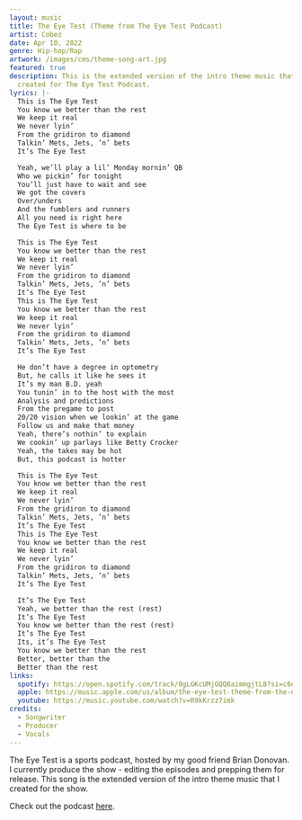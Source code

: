 ```yaml
---
layout: music
title: The Eye Test (Theme from The Eye Test Podcast)
artist: Cobez
date: Apr 10, 2022
genre: Hip-hop/Rap
artwork: /images/cms/theme-song-art.jpg
featured: true
description: This is the extended version of the intro theme music that I
  created for The Eye Test Podcast.
lyrics: |-
  This is The Eye Test
  You know we better than the rest
  We keep it real
  We never lyin’
  From the gridiron to diamond
  Talkin’ Mets, Jets, ’n’ bets
  It’s The Eye Test

  Yeah, we’ll play a lil’ Monday mornin’ QB
  Who we pickin’ for tonight
  You’ll just have to wait and see
  We got the covers 
  Over/unders
  And the fumblers and runners
  All you need is right here
  The Eye Test is where to be

  This is The Eye Test
  You know we better than the rest
  We keep it real
  We never lyin’
  From the gridiron to diamond
  Talkin’ Mets, Jets, ’n’ bets
  It’s The Eye Test
  This is The Eye Test
  You know we better than the rest
  We keep it real
  We never lyin’
  From the gridiron to diamond
  Talkin’ Mets, Jets, ’n’ bets
  It’s The Eye Test

  He don’t have a degree in optometry
  But, he calls it like he sees it
  It’s my man B.D. yeah
  You tunin’ in to the host with the most
  Analysis and predictions
  From the pregame to post
  20/20 vision when we lookin’ at the game
  Follow us and make that money
  Yeah, there’s nothin’ to explain
  We cookin’ up parlays like Betty Crocker
  Yeah, the takes may be hot
  But, this podcast is hotter

  This is The Eye Test
  You know we better than the rest
  We keep it real
  We never lyin’
  From the gridiron to diamond
  Talkin’ Mets, Jets, ’n’ bets
  It’s The Eye Test
  This is The Eye Test
  You know we better than the rest
  We keep it real
  We never lyin’
  From the gridiron to diamond
  Talkin’ Mets, Jets, ’n’ bets
  It’s The Eye Test

  It’s The Eye Test
  Yeah, we better than the rest (rest)
  It’s The Eye Test
  You know we better than the rest (rest)
  It’s The Eye Test
  Its, it’s The Eye Test
  You know we better than the rest
  Better, better than the
  Better than the rest
links:
  spotify: https://open.spotify.com/track/0gLGKcUMjGQQ8aimmgjtL8?si=c6ed19eddf234a51
  apple: https://music.apple.com/us/album/the-eye-test-theme-from-the-eye-test-podcast/1619215200?i=1619215201
  youtube: https://music.youtube.com/watch?v=R9kKrzz7imk
credits:
  - Songwriter
  - Producer
  - Vocals
---
```

The Eye Test is a sports podcast, hosted by my good friend Brian Donovan. I currently produce the show - editing the episodes and prepping them for release. This song is the extended version of the intro theme music that I created for the show.

C﻿heck out the podcast [here](https://eyetestpodcast.com).